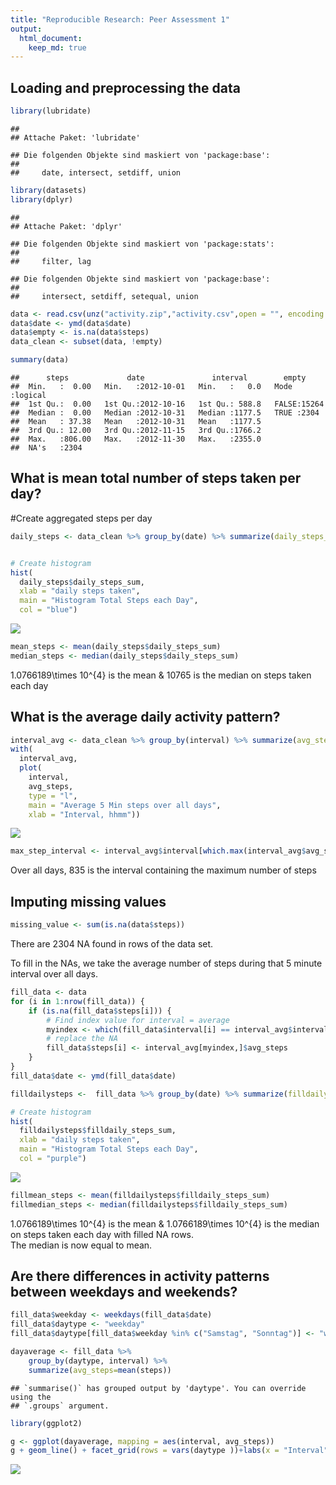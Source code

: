 ```yaml
---
title: "Reproducible Research: Peer Assessment 1"
output: 
  html_document:
    keep_md: true
---
```



## Loading and preprocessing the data

``` r
library(lubridate)
```

```
## 
## Attache Paket: 'lubridate'
```

```
## Die folgenden Objekte sind maskiert von 'package:base':
## 
##     date, intersect, setdiff, union
```

``` r
library(datasets)
library(dplyr)
```

```
## 
## Attache Paket: 'dplyr'
```

```
## Die folgenden Objekte sind maskiert von 'package:stats':
## 
##     filter, lag
```

```
## Die folgenden Objekte sind maskiert von 'package:base':
## 
##     intersect, setdiff, setequal, union
```

``` r
data <- read.csv(unz("activity.zip","activity.csv",open = "", encoding = getOption("encoding")), na.strings ="NA")
data$date <- ymd(data$date)
data$empty <- is.na(data$steps)
data_clean <- subset(data, !empty)

summary(data)
```

```
##      steps             date               interval        empty        
##  Min.   :  0.00   Min.   :2012-10-01   Min.   :   0.0   Mode :logical  
##  1st Qu.:  0.00   1st Qu.:2012-10-16   1st Qu.: 588.8   FALSE:15264    
##  Median :  0.00   Median :2012-10-31   Median :1177.5   TRUE :2304     
##  Mean   : 37.38   Mean   :2012-10-31   Mean   :1177.5                  
##  3rd Qu.: 12.00   3rd Qu.:2012-11-15   3rd Qu.:1766.2                  
##  Max.   :806.00   Max.   :2012-11-30   Max.   :2355.0                  
##  NA's   :2304
```
## What is mean total number of steps taken per day?

#Create aggregated steps per day  

``` r
daily_steps <- data_clean %>% group_by(date) %>% summarize(daily_steps_sum = sum(steps))


# Create histogram  
hist(
  daily_steps$daily_steps_sum, 
  xlab = "daily steps taken", 
  main = "Histogram Total Steps each Day", 
  col = "blue")
```

![](PA1_template_files/figure-html/aggregatedays-1.png)<!-- -->

``` r
mean_steps <- mean(daily_steps$daily_steps_sum)
median_steps <- median(daily_steps$daily_steps_sum)
```
1.0766189\times 10^{4} is the mean & 10765 is the median on steps taken each day

## What is the average daily activity pattern?

``` r
interval_avg <- data_clean %>% group_by(interval) %>% summarize(avg_steps = mean(steps))
with(
  interval_avg, 
  plot(
    interval, 
    avg_steps, 
    type = "l", 
    main = "Average 5 Min steps over all days", 
    xlab = "Interval, hhmm"))
```

![](PA1_template_files/figure-html/aggregateinterval-1.png)<!-- -->

``` r
max_step_interval <- interval_avg$interval[which.max(interval_avg$avg_steps)]
```
Over all days, 835 is the interval containing the maximum number of steps  


## Imputing missing values

``` r
missing_value <- sum(is.na(data$steps))
```
There are 2304 NA found in rows of the data set.  
  
To fill in the NAs, we take the average number of steps during that 5 minute interval over all days.

``` r
fill_data <- data
for (i in 1:nrow(fill_data)) {
    if (is.na(fill_data$steps[i])) {
        # Find index value for interval = average
        myindex <- which(fill_data$interval[i] == interval_avg$interval)
        # replace the NA
        fill_data$steps[i] <- interval_avg[myindex,]$avg_steps
    }
}
fill_data$date <- ymd(fill_data$date)

filldailysteps <-  fill_data %>% group_by(date) %>% summarize(filldaily_steps_sum = sum(steps))

# Create histogram  
hist(
  filldailysteps$filldaily_steps_sum, 
  xlab = "daily steps taken", 
  main = "Histogram Total Steps each Day", 
  col = "purple")
```

![](PA1_template_files/figure-html/replaceNA-1.png)<!-- -->

``` r
fillmean_steps <- mean(filldailysteps$filldaily_steps_sum)
fillmedian_steps <- median(filldailysteps$filldaily_steps_sum)
```
1.0766189\times 10^{4} is the mean & 1.0766189\times 10^{4} is the median on steps taken each day with filled NA rows.  
The median is now equal to mean.  


## Are there differences in activity patterns between weekdays and weekends?


``` r
fill_data$weekday <- weekdays(fill_data$date)
fill_data$daytype <- "weekday"
fill_data$daytype[fill_data$weekday %in% c("Samstag", "Sonntag")] <- "weekend"

dayaverage <- fill_data %>%
    group_by(daytype, interval) %>%
    summarize(avg_steps=mean(steps))
```

```
## `summarise()` has grouped output by 'daytype'. You can override using the
## `.groups` argument.
```

``` r
library(ggplot2)

g <- ggplot(dayaverage, mapping = aes(interval, avg_steps))
g + geom_line() + facet_grid(rows = vars(daytype ))+labs(x = "Interval", y = "Number of Steps") + theme_light()
```

![](PA1_template_files/figure-html/unnamed-chunk-1-1.png)<!-- -->
